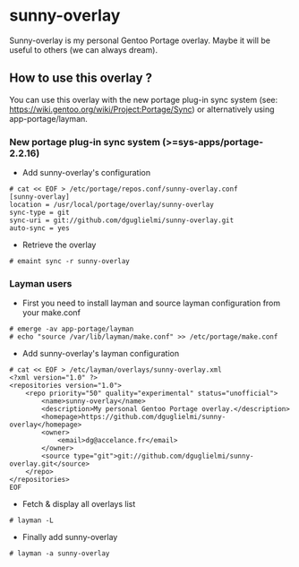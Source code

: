 # sunny-overlay
Sunny-overlay is my personal Gentoo Portage overlay. Maybe it will be useful to others (we can always dream).

## How to use this overlay ?
You can use this overlay with the new portage plug-in sync system (see: https://wiki.gentoo.org/wiki/Project:Portage/Sync) or alternatively using app-portage/layman.

### New portage plug-in sync system (>=sys-apps/portage-2.2.16)

- Add sunny-overlay's configuration
```
# cat << EOF > /etc/portage/repos.conf/sunny-overlay.conf
[sunny-overlay]
location = /usr/local/portage/overlay/sunny-overlay
sync-type = git
sync-uri = git://github.com/dguglielmi/sunny-overlay.git
auto-sync = yes
```
- Retrieve the overlay

```
# emaint sync -r sunny-overlay
```

### Layman users

- First you need to install layman and source layman configuration from your make.conf

```
# emerge -av app-portage/layman
# echo "source /var/lib/layman/make.conf" >> /etc/portage/make.conf
```

- Add sunny-overlay's layman configuration

```
# cat << EOF > /etc/layman/overlays/sunny-overlay.xml
<?xml version="1.0" ?>
<repositories version="1.0">
	<repo priority="50" quality="experimental" status="unofficial">
		<name>sunny-overlay</name>
		<description>My personal Gentoo Portage overlay.</description>
		<homepage>https://github.com/dguglielmi/sunny-overlay</homepage>
		<owner>
			<email>dg@accelance.fr</email>
		</owner>
		<source type="git">git://github.com/dguglielmi/sunny-overlay.git</source>
	</repo>
</repositories>
EOF
```

-  Fetch & display all overlays list

```
# layman -L
```

-  Finally add sunny-overlay

```
# layman -a sunny-overlay
```
